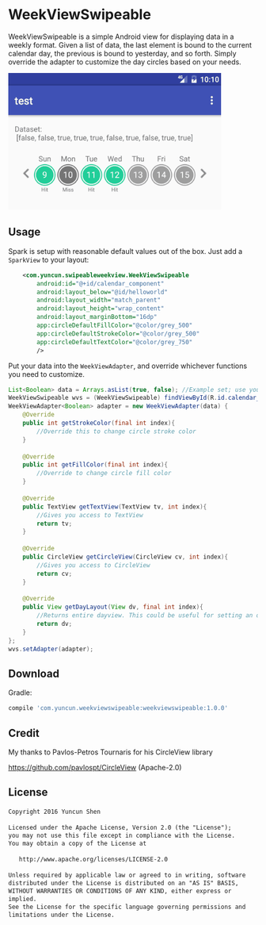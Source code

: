 # WeekViewSwipeable

WeekViewSwipeable is a simple Android view for displaying data in a weekly format. Given a list of data, the last element is bound to the current calendar day, the previous is bound to yesterday, and so forth. Simply override the adapter to customize the day circles based on your needs.

![](wvswipeableanim.gif)

Usage
-----

Spark is setup with reasonable default values out of the box. Just add a `SparkView` to your layout:

```xml
    <com.yuncun.swipeableweekview.WeekViewSwipeable
        android:id="@+id/calendar_component"
        android:layout_below="@id/helloworld"
        android:layout_width="match_parent"
        android:layout_height="wrap_content"
        android:layout_marginBottom="16dp"
        app:circleDefaultFillColor="@color/grey_500"
        app:circleDefaultStrokeColor="@color/grey_500"
        app:circleDefaultTextColor="@color/grey_750"
        />
```

Put your data into the `WeekViewAdapter`, and override whichever functions you need to customize.

```java
List<Boolean> data = Arrays.asList(true, false); //Example set; use your own List<T> here
WeekViewSwipeable wvs = (WeekViewSwipeable) findViewById(R.id.calendar_component);
WeekViewAdapter<Boolean> adapter = new WeekViewAdapter(data) {
    @Override
    public int getStrokeColor(final int index){
        //Override this to change circle stroke color
    }

    @Override
    public int getFillColor(final int index){
        //Override to change circle fill color
    }

    @Override
    public TextView getTextView(TextView tv, int index){
        //Gives you access to TextView
        return tv;
    }
    
    @Override
    public CircleView getCircleView(CircleView cv, int index){
        //Gives you access to CircleView
        return cv;
    }

    @Override
    public View getDayLayout(View dv, final int index){
        //Returns entire dayview. This could be useful for setting an onclicklistener, for example
        return dv;
    }
};
wvs.setAdapter(adapter);
```
Download
--------

Gradle:

```groovy
compile 'com.yuncun.weekviewswipeable:weekviewswipeable:1.0.0'

```

Credit
--------

My thanks to Pavlos-Petros Tournaris for his CircleView library

https://github.com/pavlospt/CircleView  (Apache-2.0)

License
--------

    Copyright 2016 Yuncun Shen

    Licensed under the Apache License, Version 2.0 (the "License");
    you may not use this file except in compliance with the License.
    You may obtain a copy of the License at

       http://www.apache.org/licenses/LICENSE-2.0

    Unless required by applicable law or agreed to in writing, software
    distributed under the License is distributed on an "AS IS" BASIS,
    WITHOUT WARRANTIES OR CONDITIONS OF ANY KIND, either express or implied.
    See the License for the specific language governing permissions and
    limitations under the License.
